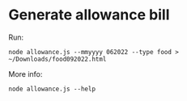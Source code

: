 # Generate allowance bill
Run:
```
node allowance.js --mmyyyy 062022 --type food > ~/Downloads/food092022.html
```

More info: 
```
node allowance.js --help
```